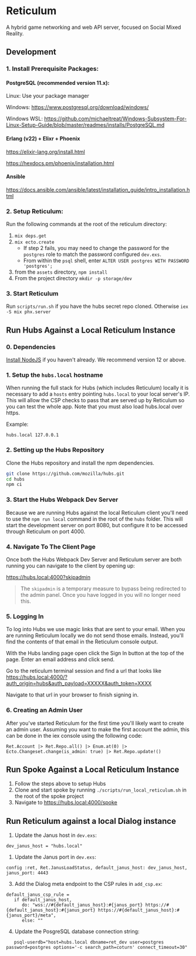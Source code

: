 # Reticulum

A hybrid game networking and web API server, focused on Social Mixed Reality.

## Development

### 1. Install Prerequisite Packages:

#### PostgreSQL (recommended version 11.x):

Linux: Use your package manager

Windows: https://www.postgresql.org/download/windows/

Windows WSL: https://github.com/michaeltreat/Windows-Subsystem-For-Linux-Setup-Guide/blob/master/readmes/installs/PostgreSQL.md

#### Erlang (v22) + Elixr + Phoenix

https://elixir-lang.org/install.html

https://hexdocs.pm/phoenix/installation.html

#### Ansible

https://docs.ansible.com/ansible/latest/installation_guide/intro_installation.html

### 2. Setup Reticulum:

Run the following commands at the root of the reticulum directory:

1. `mix deps.get`
2. `mix ecto.create`
   - If step 2 fails, you may need to change the password for the `postgres` role to match the password configured `dev.exs`.
   - From within the `psql` shell, enter `ALTER USER postgres WITH PASSWORD 'postgres';`
3. from the `assets` directory, `npm install`
4. From the project directory `mkdir -p storage/dev`

### 3. Start Reticulum

Run `scripts/run.sh` if you have the hubs secret repo cloned. Otherwise `iex -S mix phx.server`

## Run Hubs Against a Local Reticulum Instance

### 0. Dependencies

[Install NodeJS](https://nodejs.org) if you haven't already. We recommend version 12 or above.

### 1. Setup the `hubs.local` hostname

When running the full stack for Hubs (which includes Reticulum) locally it is necessary to add a `hosts` entry pointing `hubs.local` to your local server's IP.
This will allow the CSP checks to pass that are served up by Reticulum so you can test the whole app. Note that you must also load hubs.local over https.

Example:

```
hubs.local 127.0.0.1
```

### 2. Setting up the Hubs Repository

Clone the Hubs repository and install the npm dependencies.

```bash
git clone https://github.com/mozilla/hubs.git
cd hubs
npm ci
```

### 3. Start the Hubs Webpack Dev Server

Because we are running Hubs against the local Reticulum client you'll need to use the `npm run local` command in the root of the `hubs` folder. This will start the development server on port 8080, but configure it to be accessed through Reticulum on port 4000.

### 4. Navigate To The Client Page

Once both the Hubs Webpack Dev Server and Reticulum server are both running you can navigate to the client by opening up:

https://hubs.local:4000?skipadmin

> The `skipadmin` is a temporary measure to bypass being redirected to the admin panel. Once you have logged in you will no longer need this.

### 5. Logging In

To log into Hubs we use magic links that are sent to your email. When you are running Reticulum locally we do not send those emails. Instead, you'll find the contents of that email in the Reticulum console output.

With the Hubs landing page open click the Sign In button at the top of the page. Enter an email address and click send.

Go to the reticulum terminal session and find a url that looks like https://hubs.local:4000/?auth_origin=hubs&auth_payload=XXXXX&auth_token=XXXX

Navigate to that url in your browser to finish signing in.

### 6. Creating an Admin User

After you've started Reticulum for the first time you'll likely want to create an admin user. Assuming you want to make the first account the admin, this can be done in the iex console using the following code:

```
Ret.Account |> Ret.Repo.all() |> Enum.at(0) |> Ecto.Changeset.change(is_admin: true) |> Ret.Repo.update!()
```

## Run Spoke Against a Local Reticulum Instance

1. Follow the steps above to setup Hubs
2. Clone and start spoke by running `./scripts/run_local_reticulum.sh` in the root of the spoke project
3. Navigate to https://hubs.local:4000/spoke

## Run Reticulum against a local Dialog instance

1. Update the Janus host in `dev.exs`: 
```
dev_janus_host = "hubs.local"
```
1. Update the Janus port in `dev.exs`:
```
config :ret, Ret.JanusLoadStatus, default_janus_host: dev_janus_host, janus_port: 4443
```
3. Add the Dialog meta endpoint to the CSP rules in `add_csp.ex`: 

```
default_janus_csp_rule =
   if default_janus_host,
      do: "wss://#{default_janus_host}:#{janus_port} https://#{default_janus_host}:#{janus_port} https://#{default_janus_host}:#{janus_port}/meta",
      else: ""
```

4. Update the PosgreSQL database connection string:
```
   psql-userdb="host=hubs.local dbname=ret_dev user=postgres password=postgres options='-c search_path=coturn' connect_timeout=30"
```
